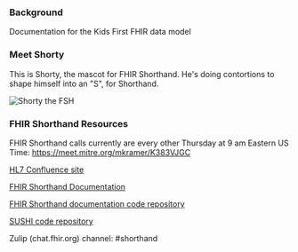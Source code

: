 ### Background

Documentation for the Kids First FHIR data model

### Meet Shorty

This is Shorty, the mascot for FHIR Shorthand. He's doing contortions to shape himself into an "S", for Shorthand.

![Shorty the FSH](Shorty.png)

### FHIR Shorthand Resources

FHIR Shorthand calls currently are every other Thursday at 9 am Eastern US Time: https://meet.mitre.org/mkramer/K383VJGC

[HL7 Confluence site](https://confluence.hl7.org/display/FHIRI/FHIR+Shorthand)

[FHIR Shorthand Documentation](https://build.fhir.org/ig/HL7/fhir-shorthand)

[FHIR Shorthand documentation code repository](https://github.com/HL7/fhir-shorthand)

[SUSHI code repository](https://github.com/FHIR/sushi)

Zulip (chat.fhir.org) channel: #shorthand
